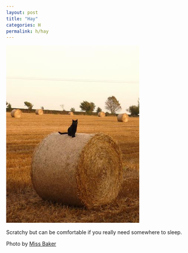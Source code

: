```yaml
---
layout: post
title: "Hay"
categories: H
permalink: h/hay
---
```


<img src="/images/h/hay.jpg">

Scratchy but can be comfortable if you really need somewhere to sleep.

Photo by <a href="http://www.flickr.com/photos/11984793@N05/2895209815/">Miss Baker</a>
